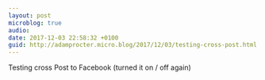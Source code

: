 ```yaml
---
layout: post
microblog: true
audio: 
date: 2017-12-03 22:58:32 +0100
guid: http://adamprocter.micro.blog/2017/12/03/testing-cross-post.html
---
```

Testing cross Post to Facebook (turned it on / off again)

